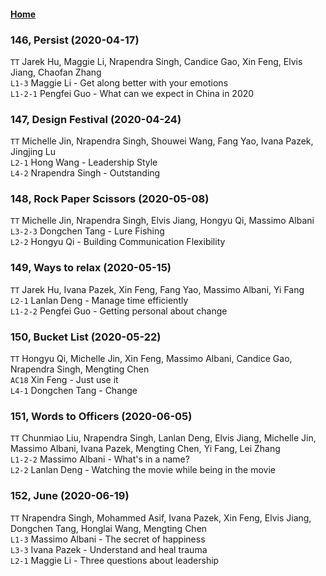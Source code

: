 #### [Home](https://eshtmc.github.io/)    

### 146, Persist (2020-04-17)
`TT`  Jarek Hu, Maggie Li, Nrapendra Singh, Candice Gao, Xin Feng, Elvis Jiang, Chaofan Zhang    
`L1-3` Maggie Li - Get along better with your emotions   
`L1-2-1` Pengfei Guo - What can we expect in China in 2020   


### 147, Design Festival (2020-04-24)
`TT` Michelle Jin, Nrapendra Singh, Shouwei Wang, Fang Yao, Ivana Pazek, Jingjing Lu   
`L2-1` Hong Wang - Leadership Style   
`L4-2` Nrapendra Singh - Outstanding   

### 148, Rock Paper Scissors (2020-05-08)
`TT` Michelle Jin, Nrapendra Singh, Elvis Jiang, Hongyu Qi, Massimo Albani    
`L3-2-3` Dongchen Tang - Lure Fishing   
`L2-2` Hongyu Qi - Building Communication Flexibility   

### 149, Ways to relax (2020-05-15)
`TT` Jarek Hu, Ivana Pazek, Xin Feng, Fang Yao, Massimo Albani, Yi Fang    
`L2-1` Lanlan Deng - Manage time efficiently   
`L1-2-2` Pengfei Guo - Getting personal about change   

### 150, Bucket List (2020-05-22)
`TT` Hongyu Qi, Michelle Jin, Xin Feng, Massimo Albani, Candice Gao, Nrapendra Singh, Mengting Chen     
`AC18` Xin Feng - Just use it   
`L4-1` Dongchen Tang - Change    

### 151, Words to Officers (2020-06-05)
`TT` Chunmiao Liu, Nrapendra Singh, Lanlan Deng, Elvis Jiang, Michelle Jin, Massimo Albani, Ivana Pazek, Mengting Chen, Yi Fang, Lei Zhang   
`L1-2-2` Massimo Albani - What's in a name?    
`L2-2` Lanlan Deng - Watching the movie while being in the movie   

### 152, June (2020-06-19)
`TT` Nrapendra Singh, Mohammed Asif, Ivana Pazek, Xin Feng, Elvis Jiang, Dongchen Tang, Honglai Wang, Mengting Chen   
`L1-3` Massimo Albani - The secret of happiness   
`L3-3` Ivana Pazek - Understand and heal trauma   
`L2-1` Maggie Li - Three questions about leadership   